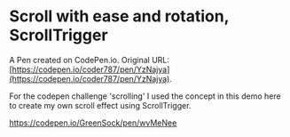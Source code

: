 # Scroll with ease and rotation, ScrollTrigger

A Pen created on CodePen.io. Original URL: [https://codepen.io/coder787/pen/YzNajya](https://codepen.io/coder787/pen/YzNajya).

For the codepen challenge 'scrolling' I used the concept in this demo here to create my own scroll effect using ScrollTrigger.

https://codepen.io/GreenSock/pen/wvMeNee